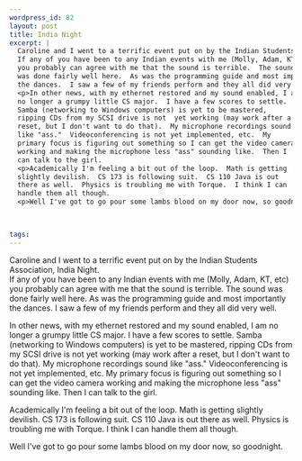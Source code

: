 ```yaml
--- 
wordpress_id: 82
layout: post
title: India Night
excerpt: |
  Caroline and I went to a terrific event put on by the Indian Students Association, India Night.  
  If any of you have been to any Indian events with me (Molly, Adam, KT, etc) 
  you probably can agree with me that the sound is terrible.  The sound 
  was done fairly well here.  As was the programming guide and most importantly 
  the dances.  I saw a few of my friends perform and they all did very well.
  <p>In other news, with my ethernet restored and my sound enabled, I am 
  no longer a grumpy little CS major.  I have a few scores to settle.  
  Samba (networking to Windows computers) is yet to be mastered, 
  ripping CDs from my SCSI drive is not  yet working (may work after a 
  reset, but I don't want to do that).  My microphone recordings sound 
  like "ass."  Videoconferencing is not yet implemented, etc.  My 
  primary focus is figuring out something so I can get the video camera 
  working and making the microphone less "ass" sounding like.  Then I 
  can talk to the girl.
  <p>Academically I'm feeling a bit out of the loop.  Math is getting 
  slightly devilish.  CS 173 is following suit.  CS 110 Java is out 
  there as well.  Physics is troubling me with Torque.  I think I can 
  handle them all though.
  <p>Well I've got to go pour some lambs blood on my door now, so goodnight.
  


tags: 
---
```


Caroline and I went to a terrific event put on by the Indian Students Association, India Night.  
If any of you have been to any Indian events with me (Molly, Adam, KT, etc) 
you probably can agree with me that the sound is terrible.  The sound 
was done fairly well here.  As was the programming guide and most importantly 
the dances.  I saw a few of my friends perform and they all did very well.
<p>In other news, with my ethernet restored and my sound enabled, I am 
no longer a grumpy little CS major.  I have a few scores to settle.  
Samba (networking to Windows computers) is yet to be mastered, 
ripping CDs from my SCSI drive is not  yet working (may work after a 
reset, but I don't want to do that).  My microphone recordings sound 
like "ass."  Videoconferencing is not yet implemented, etc.  My 
primary focus is figuring out something so I can get the video camera 
working and making the microphone less "ass" sounding like.  Then I 
can talk to the girl.
<p>Academically I'm feeling a bit out of the loop.  Math is getting 
slightly devilish.  CS 173 is following suit.  CS 110 Java is out 
there as well.  Physics is troubling me with Torque.  I think I can 
handle them all though.
<p>Well I've got to go pour some lambs blood on my door now, so goodnight.

